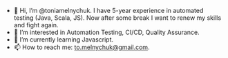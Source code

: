 - 👋 Hi, I’m @toniamelnychuk. I have 5-year experience in automated testing (Java, Scala, JS). Now after some break I want to renew my skills and fight again.
- 👀 I’m interested in Automation Testing, CI/CD, Quality Assurance.
- 🌱 I’m currently learning Javascript.
- 📫 How to reach me: to.melnychuk@gmail.com.

<!---
toniamelnychuk/toniamelnychuk is a ✨ special ✨ repository because its `README.md` (this file) appears on your GitHub profile.
You can click the Preview link to take a look at your changes.
--->
